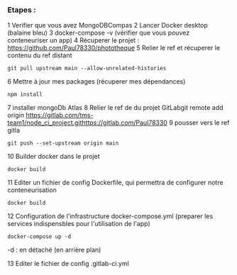 ### Etapes :

1 Verifier que vous avez MongoDBCompas
2 Lancer Docker desktop (balaine bleu)
3 docker-compose -v (vérifier que vous pouvez conteneuriser un app)
4 Récuperer le projet : https://github.com/Paul78330/phototheque
5 Relier le ref et récuperer le contenu du ref distant

```
git pull upstream main --allow-unrelated-histories
```

6 Mettre à jour mes packages (récuperer mes dépendances)

```
npm install
```

7 installer mongoDb Atlas
8 Relier le ref de du projet GitLabgit remote add origin https://gitlab.com/tms-team1/node_ci_project.githttps://gitlab.com/Paul78330
9 pousser vers le ref gitla

```
git push --set-upstream origin main
```

10 Builder docker dans le projet

```
docker build
```

11 Editer un fichier de config Dockerfile, qui permettra de configurer notre conteneurisation

```
docker build
```

12 Configuration de l'infrastructure docker-compose.yml (preparer les services indispensbles pour l'utilisation de l'app)

```
docker-compose up -d
```

-d : en détaché (en arrière plan)

13 Editer le fichier de config .gitlab-ci.yml
